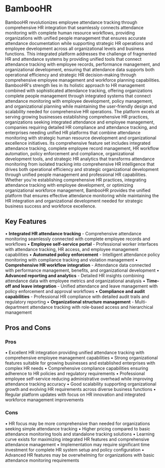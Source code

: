 # BambooHR

BambooHR revolutionizes employee attendance tracking through comprehensive HR integration that seamlessly connects attendance monitoring with complete human resource workflows, providing organizations with unified people management that ensures accurate attendance documentation while supporting strategic HR operations and employee development across all organizational levels and business functions. This integrated platform addresses the challenge of fragmented HR and attendance systems by providing unified tools that connect attendance tracking with employee records, performance management, and organizational development, ensuring that attendance data supports both operational efficiency and strategic HR decision-making through comprehensive employee management and workforce planning capabilities. BambooHR's strength lies in its holistic approach to HR management combined with sophisticated attendance tracking, offering organizations complete people management through integrated systems that connect attendance monitoring with employee development, policy management, and organizational planning while maintaining the user-friendly design and scalability needed for comprehensive HR operations. The platform excels at serving growing businesses establishing comprehensive HR practices, organizations seeking integrated attendance and employee management, companies requiring detailed HR compliance and attendance tracking, and enterprises needing unified HR platforms that combine attendance monitoring with strategic human resource development and organizational excellence initiatives. Its comprehensive feature set includes integrated attendance tracking, complete employee record management, HR workflow automation, policy enforcement and compliance, organizational development tools, and strategic HR analytics that transforms attendance monitoring from isolated tracking into comprehensive HR intelligence that drives both operational efficiency and strategic organizational development through unified people management and professional HR capabilities. Whether you're establishing comprehensive HR practices, integrating attendance tracking with employee development, or optimizing organizational workforce management, BambooHR provides the unified platform that ensures effective attendance monitoring while maintaining the HR integration and organizational development needed for strategic business success and workforce excellence.

## Key Features

• **Integrated HR attendance tracking** - Comprehensive attendance monitoring seamlessly connected with complete employee records and workflows
• **Employee self-service portal** - Professional worker interfaces with attendance tracking, HR access, and employee management capabilities
• **Automated policy enforcement** - Intelligent attendance policy monitoring with compliance tracking and violation management
• **Comprehensive HR workflow integration** - Attendance data connected with performance management, benefits, and organizational development
• **Advanced reporting and analytics** - Detailed HR insights combining attendance data with employee metrics and organizational analysis
• **Time-off and leave integration** - Unified attendance and leave management with policy enforcement and approval workflows
• **Compliance and audit capabilities** - Professional HR compliance with detailed audit trails and regulatory reporting
• **Organizational structure management** - Multi-department attendance tracking with role-based access and hierarchical management

## Pros and Cons

### Pros
• Excellent HR integration providing unified attendance tracking with comprehensive employee management capabilities
• Strong organizational features suitable for growing businesses and established enterprises with complex HR needs
• Comprehensive compliance capabilities ensuring adherence to HR policies and regulatory requirements
• Professional employee self-service reducing administrative overhead while improving attendance tracking accuracy
• Good scalability supporting organizational growth and evolving HR requirements across diverse business functions
• Regular platform updates with focus on HR innovation and integrated workforce management improvements

### Cons
• HR focus may be more comprehensive than needed for organizations seeking simple attendance tracking
• Higher pricing compared to basic attendance monitoring tools and standalone tracking solutions
• Learning curve exists for maximizing integrated HR features and comprehensive attendance management
• Implementation may require significant time investment for complete HR system setup and policy configuration
• Advanced HR features may be overwhelming for organizations with basic attendance monitoring requirements